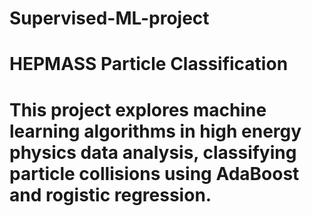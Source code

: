 # Supervised-ML-project
# HEPMASS Particle Classification
# This project explores machine learning algorithms in high energy physics data analysis, classifying particle collisions using AdaBoost and rogistic regression.
